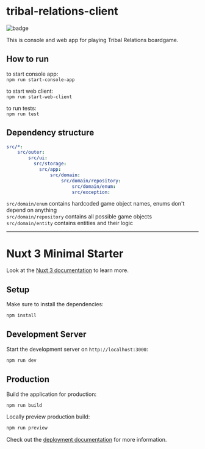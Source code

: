 # tribal-relations-client

![badge](https://img.shields.io/endpoint?url=https://gist.githubusercontent.com/gennadyterekhov/7571a4c577e80cce945baedaba153669/raw/test.json)


This is console and web app for playing Tribal Relations boardgame.  

## How to run  

to start console app:  
`npm run start-console-app`

to start web client:  
`npm run start-web-client`

to run tests:  
`npm run test`

## Dependency structure

```yaml
src/*:
    src/outer:
        src/ui:
          src/storage:
            src/app:
                src/domain:
                    src/domain/repository:
                        src/domain/enum:
                        src/exception:
```

`src/domain/enum` contains hardcoded game object names, enums don't depend on anything  
`src/domain/repository` contains all possible game objects  
`src/domain/entity` contains entities and their logic  


<hr>  


# Nuxt 3 Minimal Starter

Look at the [Nuxt 3 documentation](https://nuxt.com/docs/getting-started/introduction) to learn more.

## Setup

Make sure to install the dependencies:

```bash
npm install
```

## Development Server

Start the development server on `http://localhost:3000`:

```bash
npm run dev
```

## Production

Build the application for production:

```bash
npm run build

```

Locally preview production build:

```bash
npm run preview

```

Check out the [deployment documentation](https://nuxt.com/docs/getting-started/deployment) for more information.

